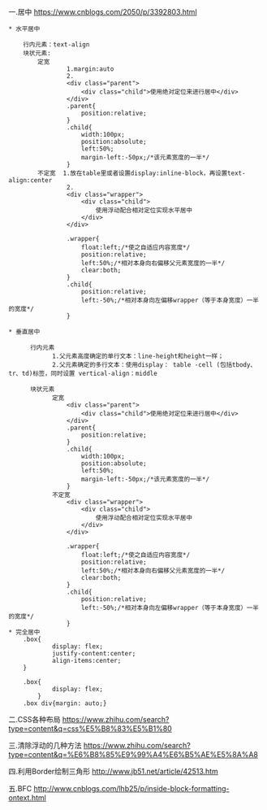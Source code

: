 一.居中
https://www.cnblogs.com/2050/p/3392803.html 

	* 水平居中

        行内元素：text-align
        块状元素: 
            定宽   
                    1.margin:auto
                    2.
                    <div class="parent">
                        <div class="child">使用绝对定位来进行居中</div>
                    </div>
                    .parent{
                        position:relative;
                    }
                    .child{
                        width:100px;
                        position:absolute;
                        left:50%;
                        margin-left:-50px;/*该元素宽度的一半*/
                    }
            不定宽  1.放在table里或者设置display:inline-block，再设置text-align:center
                    2.
                    <div class="wrapper">
                        <div class="child">
                            使用浮动配合相对定位实现水平居中
                        </div>
                    </div>

                    .wrapper{
                        float:left;/*使之自适应内容宽度*/
                        position:relative;
                        left:50%;/*相对本身向右偏移父元素宽度的一半*/
                        clear:both;
                    }
                    .child{
                        position:relative;
                        left:-50%;/*相对本身向左偏移wrapper（等于本身宽度）一半的宽度*/
                    }

	* 垂直居中

          行内元素
                1.父元素高度确定的单行文本：line-height和height一样；
                2.父元素确定的多行文本：使用display： table -cell (包括tbody、tr、td)标签，同时设置 vertical-align：middle

          块状元素
                定宽
                    <div class="parent">
                        <div class="child">使用绝对定位来进行居中</div>
                    </div>
                    .parent{
                        position:relative;
                    }
                    .child{
                        width:100px;
                        position:absolute;
                        left:50%;
                        margin-left:-50px;/*该元素宽度的一半*/
                    }
                不定宽
                    <div class="wrapper">
                        <div class="child">
                            使用浮动配合相对定位实现水平居中
                        </div>
                    </div>

                    .wrapper{
                        float:left;/*使之自适应内容宽度*/
                        position:relative;
                        left:50%;/*相对本身向右偏移父元素宽度的一半*/
                        clear:both;
                    }
                    .child{
                        position:relative;
                        left:-50%;/*相对本身向左偏移wrapper（等于本身宽度）一半的宽度*/
                    }
    * 完全居中
        .box{
                display: flex;
                justify-content:center;
                align-items:center;
        }

        .box{
                display: flex;
            }
        .box div{margin: auto;}

二.CSS各种布局
https://www.zhihu.com/search?type=content&q=css%E5%B8%83%E5%B1%80

三.清除浮动的几种方法
https://www.zhihu.com/search?type=content&q=%E6%B8%85%E9%99%A4%E6%B5%AE%E5%8A%A8

四.利用Border绘制三角形
http://www.jb51.net/article/42513.htm

五.BFC
http://www.cnblogs.com/lhb25/p/inside-block-formatting-ontext.html